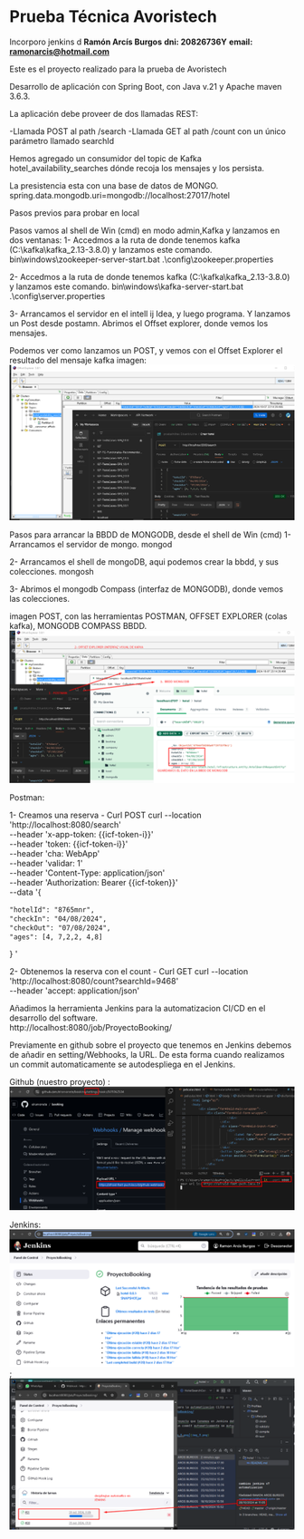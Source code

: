 # Prueba Técnica Avoristech
Incorporo jenkins d
**Ramón Arcís Burgos**
**dni: 20826736Y**
**email: ramonarcis@hotmail.com**

Este es el proyecto realizado para la prueba de Avoristech

Desarrollo de aplicación con Spring Boot, con Java v.21 y
Apache maven 3.6.3.

La aplicación debe proveer de dos llamadas REST:

-Llamada POST al path /search
-Llamada GET al path /count con un único parámetro llamado
searchId

Hemos agregado un consumidor del topic de Kafka
hotel_availability_searches dónde recoja los mensajes y los persista.

La presistencia esta con una base de datos de MONGO.
spring.data.mongodb.uri=mongodb://localhost:27017/hotel

Pasos previos para probar en local

Pasos vamos al shell de Win (cmd) en modo admin,Kafka y lanzamos en dos ventanas:
1- Accedmos a la ruta de donde tenemos kafka (C:\kafka\kafka_2.13-3.8.0) y lanzamos este comando.
bin\windows\zookeeper-server-start.bat .\config\zookeeper.properties

2- Accedmos a la ruta de donde tenemos kafka (C:\kafka\kafka_2.13-3.8.0) y lanzamos este comando.
bin\windows\kafka-server-start.bat .\config\server.properties

3- Arrancamos  el servidor en el intell ij Idea, y luego programa. Y lanzamos un Post desde postamn.
Abrimos el Offset explorer, donde vemos los mensajes.


Podemos ver como lanzamos un POST, y vemos con el Offset Explorer el resultado del mensaje kafka
imagen: ![img.png](img.png)

Pasos para arrancar la BBDD de MONGODB, desde el shell de Win (cmd)
1- Arrancamos el servidor de mongo.
mongod

2- Arrancamos el shell de mongoDB, aqui podemos crear la bbdd, y sus colecciones.
mongosh

3- Abrimos el mongodb Compass (interfaz de MONGODB), donde vemos las colecciones.

imagen POST, con las herramientas POSTMAN, OFFSET EXPLORER (colas kafka), MONGODB COMPASS BBDD.
![img_1.png](img_1.png)


Postman:

1- Creamos una reserva - Curl POST 
curl --location 'http://localhost:8080/search' \
--header 'x-app-token: {{icf-token-i}}' \
--header 'token: {{icf-token-i}}' \
--header 'cha: WebApp' \
--header 'validar: 1' \
--header 'Content-Type: application/json' \
--header 'Authorization: Bearer {{icf-token}}' \
--data '{

    "hotelId": "8765mnr",
    "checkIn": "04/08/2024",
    "checkOut": "07/08/2024",
    "ages": [4, 7,2,2, 4,8]

}
'

2- Obtenemos la reserva con el count - Curl GET
curl --location 'http://localhost:8080/count?searchId=9468' \
--header 'accept: application/json'


Añadimos la herramienta Jenkins para la automatizacion CI/CD en el desarrollo del software.  
http://localhost:8080/job/ProyectoBooking/

Previamente en github sobre el proyecto que tenemos en Jenkins debemos de añadir en setting/Webhooks, la URL.
De esta forma cuando realizamos un commit automaticamente se autodespliega en el Jenkins.

Github (nuestro proyecto) : ![img_3.png](img_3.png)

Jenkins: ![img_2.png](img_2.png) ;
![img_4.png](img_4.png)

